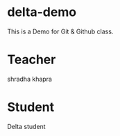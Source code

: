 # delta-demo
This is a Demo for Git &amp; Github class.

# Teacher
shradha khapra

# Student
 Delta student

